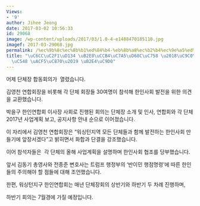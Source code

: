 ```yaml
---
Views:
- '9'
author: Jihee Jeong
date: 2017-03-02 10:56:33
id: 29068
image: /wp-content/uploads/2017/03/1.0-4-e1488470185110.jpg
imagef: 2017-03-29068.jpg
permalink: /%ec%9b%8c%ec%8b%b1%ed%84%b4-%eb%8b%a8%ec%b2%b4%ec%9e%a5%ed%9a%8c%ec%9d%98-%ec%a7%80%ec%97%ad-%ed%98%84%ec%95%88-%ea%b3%b5%ec%a1%b0-%eb%8b%a4%ec%a7%90/
title: "\uC6CC\uC2F1\uD134 \uB2E8\uCCB4\uC7A5\uD68C\uC758 \u2018\uC9C0\uC5ED \uD604\
  \uC548 \uACF5\uC870\u2019 \uB2E4\uC9D0"
---
```


어제 단체장 합동회의가  열렸습니다.

김영천 연합회장을 비롯해 각 단체 회장들 30여명이 참석해 한인사회 발전을 위한 의견을 교환했습니다.

박을구 한인연합회 이사장 사회로 진행된 회의는 단체장 소개 및 인사, 연합회와 각 단체 2017년 사업계획 보고, 공지사항 안내 순으로 이어졌습니다.

이 자리에서 김영천 연합회장은 “워싱턴지역 모든 단체들과 함께 발전하는 한인사회 만들기에 앞장서겠다”고 밝히면서 화합과 단결을 강조했습니다.

이어 참석자들은  각 단체의 올해 사업계획을 설명하며 한인사회 협조를 당부했습니다.

앞서 김동기 총영사와 전종준 변호사는 트럼프 행정부의 ‘반이민 행점명령’에 따른 한인들의 주의해야 할 점들에 대해 조언했습니다.

한편, 워싱턴지구 한인연합회는 매년 단체장회의 상반기와 하반기 두 차례 진행하며,

하반기 회의는 7월경에 가질 예정입니다.